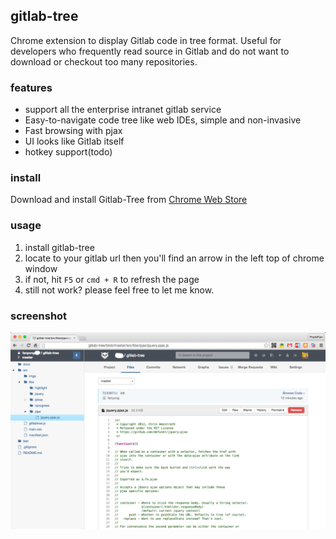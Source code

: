 ## gitlab-tree

Chrome extension to display Gitlab code in tree format. Useful for developers who frequently read source in Gitlab and do not want to download or checkout too many repositories.

### features

* support all the enterprise intranet gitlab service
* Easy-to-navigate code tree like web IDEs, simple and non-invasive
* Fast browsing with pjax
* UI looks like Gitlab itself
* hotkey support(todo)

### install

Download and install Gitlab-Tree from [Chrome Web Store](https://chrome.google.com/webstore/detail/gitlab-tree/dllpphhnoanpcnlnipopibigdoeignbb?hl=zh-CN&gl=CN)

### usage

1. install gitlab-tree
2. locate to your gitlab url then you'll find an arrow in the left top of chrome window
3. if not, hit `F5` or `cmd + R` to refresh the page
4. still not work?  please feel free to let me know.

### screenshot

![](./docs/gitlab-tree.png)
